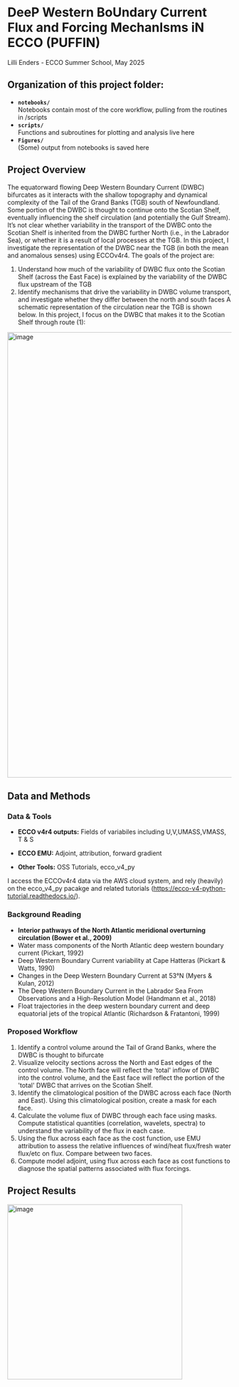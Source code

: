 # DeeP Western BoUndary Current Flux and Forcing MechanIsms iN ECCO (PUFFIN)  
Lilli Enders - ECCO Summer School, May 2025

## Organization of this project folder: 
* **`notebooks/`**
<br> Notebooks contain most of the core workflow, pulling from the routines in /scripts 
* **`scripts/`**
<br> Functions and subroutines for plotting and analysis live here 
* **`Figures/`**
<br> (Some) output from notebooks is saved here

## Project Overview

The equatorward flowing Deep Western Boundary Current (DWBC) bifurcates as it interacts with the shallow topography and dynamical complexity of the Tail of the Grand Banks (TGB) south of Newfoundland. Some portion of the DWBC is thought to continue onto the Scotian Shelf, eventually influencing the shelf circulation (and potentially the Gulf Stream). It’s not clear whether variability in the transport of the DWBC onto the Scotian Shelf is inherited from the DWBC further North (i.e., in the Labrador Sea), or whether it is a result of local processes at the TGB. In this project, I investigate the representation of the DWBC near the TGB (in both the mean and anomalous senses) using ECCOv4r4. The goals of the project are: 
  1. Understand how much of the variability of DWBC flux onto the Scotian Shelf (across the East Face) is explained by the variability of the DWBC flux upstream of the TGB
  2. Identify mechanisms that drive the variability in DWBC volume transport, and investigate whether they differ between the north and south faces
A schematic representation of the circulation near the TGB is shown below. In this project, I focus on the DWBC that makes it to the Scotian Shelf through route (1):
<img width="1000" alt="image" src="https://github.com/user-attachments/assets/bb249b29-4c93-4eb8-ad1c-91ad8e434d0c" />

## Data and Methods

### Data & Tools

* **ECCO v4r4 outputs:** Fields of variabiles including U,V,UMASS,VMASS, T & S

* **ECCO EMU:** Adjoint, attribution, forward gradient

* **Other Tools:** OSS Tutorials, ecco_v4_py

I access the ECCOv4r4 data via the AWS cloud system, and rely (heavily) on the ecco_v4_py pacakge and related tutorials (https://ecco-v4-python-tutorial.readthedocs.io/).

### Background Reading
* **Interior pathways of the North Atlantic meridional overturning circulation (Bower et al., 2009)**
* Water mass components of the North Atlantic deep western boundary current (Pickart, 1992)
* Deep Western Boundary Current variability at Cape Hatteras (Pickart & Watts, 1990)
* Changes in the Deep Western Boundary Current at 53°N (Myers & Kulan, 2012)
* The Deep Western Boundary Current in the Labrador Sea From Observations and a High-Resolution Model (Handmann et al., 2018)
* Float trajectories in the deep western boundary current and deep equatorial jets of the tropical Atlantic (Richardson & Fratantoni, 1999)

### Proposed Workflow
1. Identify a control volume around the Tail of Grand Banks, where the DWBC is thought to bifurcate
2. Visualize velocity sections across the North and East edges of the control volume. The North face will reflect the 'total' inflow of DWBC into the control volume, and the East face will reflect the portion of the 'total' DWBC that arrives on the Scotian Shelf.
3. Identify the climatological position of the DWBC across each face (North and East). Using this climatological position, create a mask for each face.
4. Calculate the volume flux of DWBC through each face using masks. Compute statistical quantities (correlation, wavelets, spectra) to understand the variability of the flux in each case.
5. Using the flux across each face as the cost function, use EMU attribution to assess the relative influences of wind/heat flux/fresh water flux/etc on flux. Compare between two faces.
6. Compute model adjoint, using flux across each face as cost functions to diagnose the spatial patterns associated with flux forcings. 

## Project Results
<img width="393" alt="image" src="https://github.com/user-attachments/assets/2164b49a-4711-4285-aff4-d9038b54ce64" />
